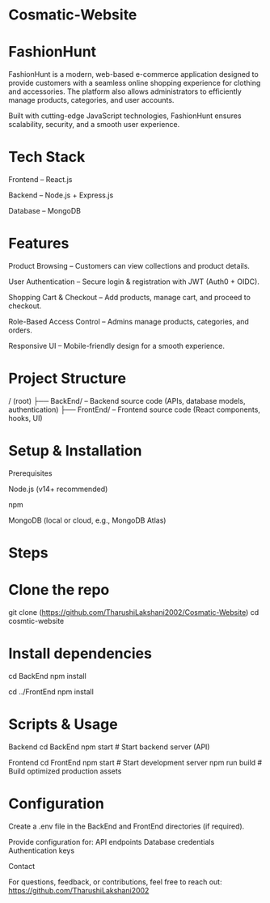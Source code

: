 # Cosmatic-Website
# FashionHunt

FashionHunt is a modern, web-based e-commerce application designed to provide customers with a seamless online shopping experience for clothing and accessories. The platform also allows administrators to efficiently manage products, categories, and user accounts.

Built with cutting-edge JavaScript technologies, FashionHunt ensures scalability, security, and a smooth user experience.

# Tech Stack

Frontend – React.js

Backend – Node.js + Express.js

Database – MongoDB

 # Features

 Product Browsing – Customers can view collections and product details.

 User Authentication – Secure login & registration with JWT (Auth0 + OIDC).

 Shopping Cart & Checkout – Add products, manage cart, and proceed to checkout.

 Role-Based Access Control – Admins manage products, categories, and orders.

 Responsive UI – Mobile-friendly design for a smooth experience.

# Project Structure
/ (root)
├── BackEnd/        – Backend source code (APIs, database models, authentication)
├── FrontEnd/       – Frontend source code (React components, hooks, UI)


 # Setup & Installation
 Prerequisites

Node.js (v14+ recommended)

npm

MongoDB (local or cloud, e.g., MongoDB Atlas)

# Steps
# Clone the repo
git clone (https://github.com/TharushiLakshani2002/Cosmatic-Website)
cd cosmtic-website

# Install dependencies
cd BackEnd
npm install

cd ../FrontEnd
npm install

# Scripts & Usage
Backend
cd BackEnd
npm start        # Start backend server (API)

Frontend
cd FrontEnd
npm start        # Start development server
npm run build    # Build optimized production assets

# Configuration

Create a .env file in the BackEnd and FrontEnd directories (if required).

Provide configuration for:
API endpoints
Database credentials
Authentication keys


 Contact

For questions, feedback, or contributions, feel free to reach out:
https://github.com/TharushiLakshani2002
